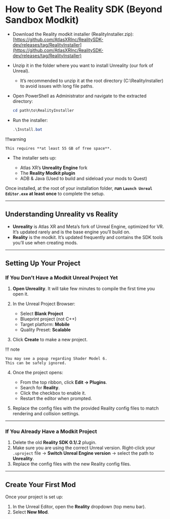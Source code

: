 # How to Get The Reality SDK (Beyond Sandbox Modkit)

- Download the Reality modkit installer (RealityInstaller.zip): [https://github.com/AtlasXRInc/RealitySDK-dev/releases/tag/RealityInstaller](https://github.com/AtlasXRInc/RealitySDK-dev/releases/tag/RealityInstaller)  
- Unzip it in the folder where you want to install Unreality (our fork of Unreal).  
  - It’s recommended to unzip it at the root directory (C:\RealityInstaller) to avoid issues with long file paths.
- Open PowerShell as Administrator and navigate to the extracted directory:

  ```powershell
  cd path\to\RealityInstaller
  ```

* Run the installer:

  ```powershell
  .\Install.bat
  ```
!!!warning

    This requires **at least 55 GB of free space**.

* The installer sets up:

    * Atlas XR’s **Unreality Engine** fork
    * The **Reality Modkit plugin**
    * ADB & Java (Used to build and sideload your mods to Quest)


Once installed, at the root of your installation folder, **run `Launch Unreal Editor.exe` at least once** to complete the setup.

---

## Understanding Unreality vs Reality

* **Unreality** is Atlas XR and Meta’s fork of Unreal Engine, optimized for VR.
  It’s updated rarely and is the base engine you’ll build on.
* **Reality** is the modkit.
  It’s updated frequently and contains the SDK tools you’ll use when creating mods.

---

## Setting Up Your Project

### If You Don’t Have a Modkit Unreal Project Yet

1. **Open Unreality**. It will take few minutes to compile the first time you open it.
2. In the Unreal Project Browser:

    - Select **Blank Project**
    - Blueprint project (not C++)
    - Target platform: **Mobile**
    - Quality Preset: **Scalable**

3. Click **Create** to make a new project.

!!! note

    You may see a popup regarding Shader Model 6.
    This can be safely ignored.

4. Once the project opens:

    * From the top ribbon, click **Edit → Plugins**.
    * Search for **Reality**.
    * Click the checkbox to enable it.
    * Restart the editor when prompted.

5. Replace the config files with the provided Reality config files to match rendering and collision settings.

---

### If You Already Have a Modkit Project

1. Delete the old **Reality SDK 0.1/.2** plugin.
2. Make sure you are using the correct Unreal version. Right-click your `.uproject` file → **Switch Unreal Engine version** → select the path to **Unreality**.
3. Replace the config files with the new Reality config files.

---

## Create Your First Mod

Once your project is set up:

1. In the Unreal Editor, open the **Reality** dropdown (top menu bar).
2. Select **New Mod**.
